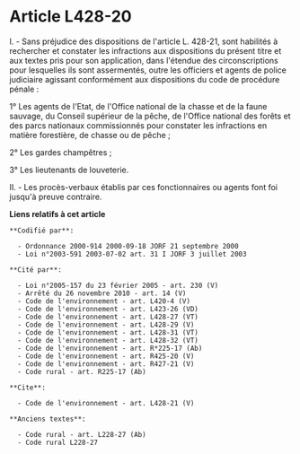 # Article L428-20

I. - Sans préjudice des dispositions de l'article L. 428-21, sont habilités à rechercher et constater les infractions aux
dispositions du présent titre et aux textes pris pour son application, dans l'étendue des circonscriptions pour lesquelles
ils sont assermentés, outre les officiers et agents de police judiciaire agissant conformément aux dispositions du code de
procédure pénale :

1° Les agents de l'Etat, de l'Office national de la chasse et de la faune sauvage, du Conseil supérieur de la pêche, de
l'Office national des forêts et des parcs nationaux commissionnés pour constater les infractions en matière forestière, de
chasse ou de pêche ;

2° Les gardes champêtres ;

3° Les lieutenants de louveterie.

II. - Les procès-verbaux établis par ces fonctionnaires ou agents font foi jusqu'à preuve contraire.

**Liens relatifs à cet article**

	**Codifié par**:

	  - Ordonnance 2000-914 2000-09-18 JORF 21 septembre 2000
	  - Loi n°2003-591 2003-07-02 art. 31 I JORF 3 juillet 2003

	**Cité par**:

	  - Loi n°2005-157 du 23 février 2005 - art. 230 (V)
	  - Arrêté du 26 novembre 2010 - art. 14 (V)
	  - Code de l'environnement - art. L420-4 (V)
	  - Code de l'environnement - art. L423-26 (VD)
	  - Code de l'environnement - art. L428-27 (VT)
	  - Code de l'environnement - art. L428-29 (V)
	  - Code de l'environnement - art. L428-31 (VT)
	  - Code de l'environnement - art. L428-32 (VT)
	  - Code de l'environnement - art. R*225-17 (Ab)
	  - Code de l'environnement - art. R425-20 (V)
	  - Code de l'environnement - art. R427-21 (V)
	  - Code rural - art. R225-17 (Ab)

	**Cite**:

	  - Code de l'environnement - art. L428-21 (V)

	**Anciens textes**:

	  - Code rural - art. L228-27 (Ab)
	  - Code rural L228-27
